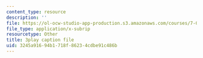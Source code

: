 ```yaml
---
content_type: resource
description: ''
file: https://ol-ocw-studio-app-production.s3.amazonaws.com/courses/7-01sc-fundamentals-of-biology-fall-2011/3245a91694b1718f86234cdbe91c486b_9dHBTckFvME.srt
file_type: application/x-subrip
resourcetype: Other
title: 3play caption file
uid: 3245a916-94b1-718f-8623-4cdbe91c486b
---
```

